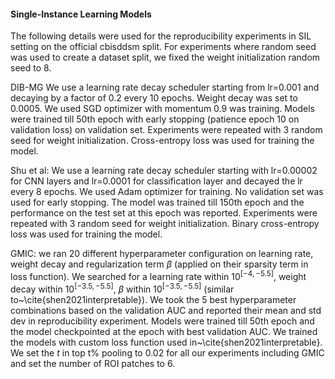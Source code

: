 #### Single-Instance Learning Models
The following details were used for the reproducibility experiments in SIL setting on the official cbisddsm split. For experiments where random seed was used to create a dataset split, we fixed the weight initialization random seed to 8. 

DIB-MG
We use a learning rate decay scheduler starting from lr=0.001 and decaying by a factor of 0.2 every 10 epochs. Weight decay was set to 0.0005. We used SGD optimizer with momentum 0.9 was training. Models were trained till 50th epoch with early stopping (patience epoch 10 on validation loss) on validation set. Experiments were repeated with 3 random seed for weight initialization. Cross-entropy loss was used for training the model.

Shu et al:
We use a learning rate decay scheduler starting with lr=0.00002 for CNN layers and lr=0.0001 for classification layer and decayed the lr every 8 epochs. We used Adam optimizer for training. No validation set was used for early stopping. The model was trained till 150th epoch and the performance on the test set at this epoch was reported. Experiments were repeated with 3 random seed for weight initialization. Binary cross-entropy loss was used for training the model.

GMIC:
we ran 20 different hyperparameter configuration on learning rate, weight decay and regularization term $\beta$ (applied on their sparsity term in loss function). We searched for a learning rate within $10^{[-4,-5.5]}$, weight decay within $10^{[-3.5,-5.5]}$, $\beta$ within $10^{[-3.5,-5.5]}$ (similar to~\cite{shen2021interpretable}).  We took the 5 best hyperparameter combinations based on the validation AUC and reported their mean and std dev in reproducibility experiment. Models were trained till 50th epoch and the model checkpointed at the epoch with best validation AUC. We trained the models with custom loss function used in~\cite{shen2021interpretable}. We set the $t$ in top t\% pooling to 0.02 for all our experiments including GMIC and set the number of ROI patches to 6. 
